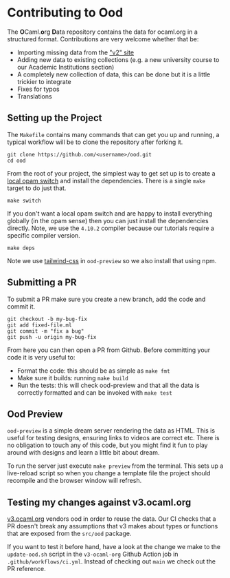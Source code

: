 # Contributing to Ood

The **O**Caml.**o**rg **D**ata repository contains the data for ocaml.org in a structured format. Contributions are very welcome whether that be:

 - Importing missing data from the ["v2" site](https://github.com/ocaml/ocaml.org)
 - Adding new data to existing collections (e.g. a new university course to our Academic Institutions section)
 - A completely new collection of data, this can be done but it is a little trickier to integrate
 - Fixes for typos
 - Translations

## Setting up the Project

The `Makefile` contains many commands that can get you up and running, a typical workflow will be to clone the repository after forking it.

```
git clone https://github.com/<username>/ood.git
cd ood
```

From the root of your project, the simplest way to get set up is to create a [local opam switch](https://opam.ocaml.org/doc/Manual.html#Switches) and install the dependencies. There 
is a single `make` target to do just that.

```
make switch
```

If you don't want a local opam switch and are happy to install everything globally (in the opam sense) then you can just install the dependencies directly. Note, we use the `4.10.2` compiler because our tutorials require a specific compiler version.

```
make deps
```

Note we use [tailwind-css](https://tailwindcss.com/) in `ood-preview` so we also install that using npm.

## Submitting a PR

To submit a PR make sure you create a new branch, add the code and commit it. 

```
git checkout -b my-bug-fix
git add fixed-file.ml
git commit -m "fix a bug"
git push -u origin my-bug-fix
```

From here you can then open a PR from Github. Before committing your code it is very useful to:

 - Format the code: this should be as simple as `make fmt`
 - Make sure it builds: running `make build`
 - Run the tests: this will check ood-preview and that all the data is correctly formatted and can be invoked with `make test`

## Ood Preview

`ood-preview` is a simple dream server rendering the data as HTML. This is useful for testing designs, ensuring links to videos are correct etc. There is no obligation to touch any of this code, but you might find it fun to play around with designs and learn a little bit about dream.

To run the server just execute `make preview` from the terminal. This sets up a live-reload script so when you change a template file the project should recompile and the browser window will refresh.

## Testing my changes against v3.ocaml.org

[v3.ocaml.org](https://github.com/ocaml/v3.ocaml.org) vendors ood in order to reuse the data. Our CI checks that a PR doesn't break any assumptions that v3 makes about types or functions that are exposed from the `src/ood` package.

If you want to test it before hand, have a look at the change we make to the `update-ood.sh` script in the `v3-ocaml-org` Github Action job in `.github/workflows/ci.yml`. Instead of checking out `main` we check out the PR reference.
